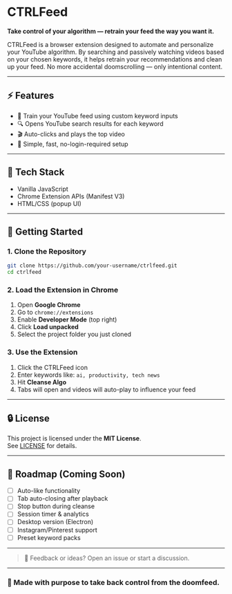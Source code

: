# CTRLFeed

**Take control of your algorithm — retrain your feed the way you want it.**

CTRLFeed is a browser extension designed to automate and personalize your YouTube algorithm. By searching and passively watching videos based on your chosen keywords, it helps retrain your recommendations and clean up your feed. No more accidental doomscrolling — only intentional content.

---

## ⚡ Features

- 🧠 Train your YouTube feed using custom keyword inputs  
- 🔍 Opens YouTube search results for each keyword  
- 🎬 Auto-clicks and plays the top video  
- 🧩 Simple, fast, no-login-required setup  

---

## 🧰 Tech Stack

- Vanilla JavaScript  
- Chrome Extension APIs (Manifest V3)  
- HTML/CSS (popup UI)  

---

## 🚀 Getting Started

### 1. Clone the Repository

```bash
git clone https://github.com/your-username/ctrlfeed.git
cd ctrlfeed
```

### 2. Load the Extension in Chrome

1. Open **Google Chrome**  
2. Go to `chrome://extensions`  
3. Enable **Developer Mode** (top right)  
4. Click **Load unpacked**  
5. Select the project folder you just cloned  

### 3. Use the Extension

1. Click the CTRLFeed icon  
2. Enter keywords like: `ai, productivity, tech news`  
3. Hit **Cleanse Algo**  
4. Tabs will open and videos will auto-play to influence your feed  

---

## 🔒 License

This project is licensed under the **MIT License**.  
See [LICENSE](./LICENSE) for details.

---

## 🧠 Roadmap (Coming Soon)

- [ ] Auto-like functionality  
- [ ] Tab auto-closing after playback  
- [ ] Stop button during cleanse  
- [ ] Session timer & analytics  
- [ ] Desktop version (Electron)  
- [ ] Instagram/Pinterest support  
- [ ] Preset keyword packs  

---

> 💬 Feedback or ideas? Open an issue or start a discussion.

---

### 🧡 Made with purpose to take back control from the doomfeed.
